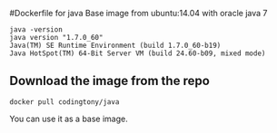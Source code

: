 #Dockerfile for java
Base image from ubuntu:14.04 with oracle java 7


```
java -version
java version "1.7.0_60"
Java(TM) SE Runtime Environment (build 1.7.0_60-b19)
Java HotSpot(TM) 64-Bit Server VM (build 24.60-b09, mixed mode)
```
## Download the image from the repo
```
docker pull codingtony/java
```

You can use it as a base image.
